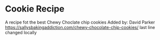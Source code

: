 # Cookie Recipe
A recipe fot the best Chewy Choclate chip cookies
Added by: David Parker
https://sallysbakingaddiction.com/chewy-chocolate-chip-cookies/
last line changed locally